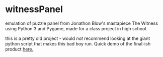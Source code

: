 # witnessPanel
emulation of puzzle panel from Jonathon Blow's mastapiece The Witness using Python 3 and Pygame, made for a class project in high school.

this is a pretty old project - would *not* recommend looking at the giant python script that makes this bad boy run.
Quick demo of the final-ish product [here.](https://www.youtube.com/watch?v=gr2-y4yCyYw)
